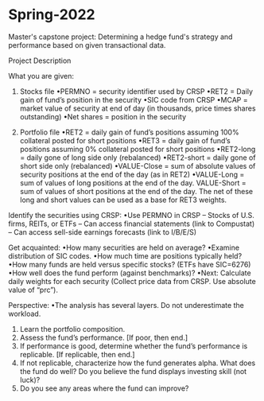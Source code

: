 # Spring-2022
Master's capstone project: Determining a hedge fund's strategy and performance based on given transactional data.

Project Description

What you are given:
1. Stocks file
•PERMNO = security identifier used by CRSP
•RET2 = Daily gain of fund’s position in the security
•SIC code from CRSP
•MCAP = market value of security at end of day (in thousands, price times shares
outstanding)
•Net shares = position in the security

2. Portfolio file
•RET2 = daily gain of fund’s positions assuming 100% collateral posted for short positions
•RET3 = daily gain of fund’s positions assuming 0% collateral posted for short positions
•RET2-long = daily gone of long side only (rebalanced)
•RET2-short = daily gone of short side only (rebalanced)
•VALUE-Close = sum of absolute values of security positions at the end of the day (as
in RET2)
•VALUE-Long = sum of values of long positions at the end of the day.
VALUE-Short = sum of values of short positions at the end of the day.
The net of these long and short values can be used as a base for RET3 weights.

Identify the securities using CRSP:
•Use PERMNO in CRSP
– Stocks of U.S. firms, REITs, or ETFs
– Can access financial statements (link to Compustat)
– Can access sell-side earnings forecasts (link to I/B/E/S)

Get acquainted:
•How many securities are held on average?
•Examine distribution of SIC codes.
•How much time are positions typically held?
•How many funds are held versus specific stocks? (ETFs have SIC=6276)
•How well does the fund perform (against benchmarks)?
•Next: Calculate daily weights for each security (Collect price data from CRSP. Use absolute
value of “prc”).

Perspective:
•The analysis has several layers. Do not underestimate the workload.
1. Learn the portfolio composition.
2. Assess the fund’s performance. [If poor, then end.]
3. If performance is good, determine whether the fund’s performance is replicable. [If
replicable, then end.]
4. If not replicable, characterize how the fund generates alpha. What does the fund do
well? Do you believe the fund displays investing skill (not luck)?
5. Do you see any areas where the fund can improve?
